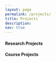 ```yaml
---
layout: page
permalink: /projects/
title: Projects
description:
nav: true
---
```



#### **Research Projects**

<p style="margin-bottom:0.5cm; margin-left: 0.5cm"> </p>



#### **Course Projects**

